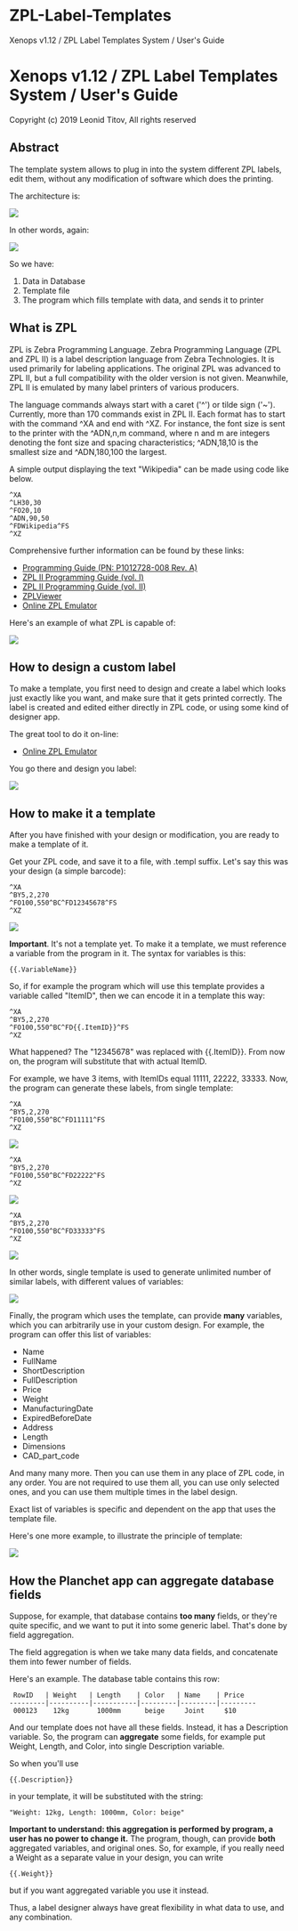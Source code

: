 # ZPL-Label-Templates
Xenops v1.12 / ZPL Label Templates System / User's Guide

# Xenops v1.12 / ZPL Label Templates System / User's Guide

Copyright (c) 2019 Leonid Titov, All rights reserved

## Abstract

The template system allows to plug in into the system different ZPL labels, edit them,
without any modification of software which does the printing.

The architecture is:

![](draw1.png)

In other words, again:

![](draw2.png)

So we have:

1. Data in Database
2. Template file
3. The program which fills template with data, and sends it to printer

## What is ZPL

ZPL is Zebra Programming Language. Zebra Programming Language (ZPL and ZPL II) is a label
description language from Zebra Technologies. It is used primarily for labeling applications.
The original ZPL was advanced to ZPL II, but a full compatibility with the older version is not given.
Meanwhile, ZPL II is emulated by many label printers of various producers.

The language commands always start with a caret ('^') or tilde sign ('~'). Currently, more than
170 commands exist in ZPL II. Each format has to start with the command ^XA and end with ^XZ.
For instance, the font size is sent to the printer with the ^ADN,n,m command, where n and m are
integers denoting the font size and spacing characteristics; ^ADN,18,10 is the smallest size and
^ADN,180,100 the largest.

A simple output displaying the text "Wikipedia" can be made using code like below.

	^XA
	^LH30,30
	^FO20,10
	^ADN,90,50
	^FDWikipedia^FS
	^XZ

Comprehensive further information can be found by these links:

* [Programming Guide (PN: P1012728-008 Rev. A)](https://www.zebra.com/content/dam/zebra/manuals/printers/common/programming/zpl-zbi2-pm-en.pdf)
* [ZPL II Programming Guide (vol. I)](http://www.tracerplus.com/kb/Manuals/ZPL_Vol1.pdf)
* [ZPL II Programming Guide (vol. II)](http://www.tracerplus.com/kb/Manuals/ZPL_Vol2.pdf)
* [ZPLViewer](http://zplviewer.sourceforge.net/)
* [Online ZPL Emulator](http://labelary.com/viewer.html)

Here's an example of what ZPL is capable of:

![](image052.png)


## How to design a custom label

To make a template, you first need to design and create a label which looks just exactly like you want,
and make sure that it gets printed correctly. The label is created and edited either directly in ZPL code,
or using some kind of designer app.

The great tool to do it on-line:

* [Online ZPL Emulator](http://labelary.com/viewer.html)

You go there and design you label:

![](labelary-viewer.png)


## How to make it a template

After you have finished with your design or modification, you are ready to make a template of it.

Get your ZPL code, and save it to a file, with .templ suffix. Let's say this was your design (a simple barcode):

	^XA
	^BY5,2,270
	^FO100,550^BC^FD12345678^FS
	^XZ

![](bc1.png)

__Important__.
It's not a template yet. To make it a template, we must reference a variable from the program in it.
The syntax for variables is this:

	{{.VariableName}}
	
So, if for example the program which will use this template provides a variable called "ItemID", then
we can encode it in a template this way:

	^XA
	^BY5,2,270
	^FO100,550^BC^FD{{.ItemID}}^FS
	^XZ

What happened? The "12345678" was replaced with {{.ItemID}}. From now on, the program will substitute
that with actual ItemID.

For example, we have 3 items, with ItemIDs equal 11111, 22222, 33333. Now, the program can generate these
labels, from single template:

	^XA
	^BY5,2,270
	^FO100,550^BC^FD11111^FS
	^XZ

![](bc2.png)

	^XA
	^BY5,2,270
	^FO100,550^BC^FD22222^FS
	^XZ

![](bc3.png)

	^XA
	^BY5,2,270
	^FO100,550^BC^FD33333^FS
	^XZ

![](bc4.png)

	
In other words, single template is used to generate unlimited number of similar labels, with different values
of variables:

![](draw3.png)

Finally, the program which uses the template, can provide __many__ variables, which you can arbitrarily use
in your custom design. For example, the program can offer this list of variables:

* Name
* FullName
* ShortDescription
* FullDescription
* Price
* Weight
* ManufacturingDate
* ExpiredBeforeDate
* Address
* Length
* Dimensions
* CAD_part_code

And many many more. Then you can use them in any place of ZPL code, in any order. You are not required to use them all,
you can use only selected ones, and you can use them multiple times in the label design.

Exact list of variables is specific and dependent on the app that uses the template file.

Here's one more example, to illustrate the principle of template:

![](draw4.png)


## How the Planchet app can aggregate database fields

Suppose, for example, that database contains __too many__ fields, or they're quite
specific, and we want to put it into some generic label. That's done by field aggregation.

The field aggregation is when we take many data fields, and concatenate them into fewer number
of fields.

Here's an example. The database table contains this row:

	 RowID   | Weight   | Length    | Color   | Name    | Price
	---------|----------|-----------|---------|---------|---------
	 000123    12kg       1000mm      beige     Joint     $10

And our template does not have all these fields. Instead, it has a Description
variable. So, the program can __aggregate__ some fields, for example put
Weight, Length, and Color, into single Description variable.

So when you'll use

	{{.Description}}
	
in your template, it will be substituted with the string:

	"Weight: 12kg, Length: 1000mm, Color: beige"

__Important to understand: this aggregation is performed by program, a user has no
power to change it.__ The program, though, can provide __both__ aggregated variables,
and original ones. So, for example, if you really need a Weight as a separate value in your design,
you can write

	{{.Weight}}

but if you want aggregated variable you use it instead.

Thus, a label designer always have great flexibility in what data to use, and any combination.




